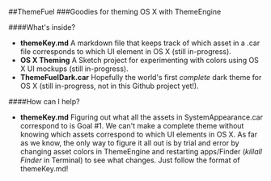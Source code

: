 ##ThemeFuel
###Goodies for theming OS X with ThemeEngine  
[](https://echo.jatsby.com/ThemeFuel.png)
  
  
####What's inside?  
* **themeKey.md** A markdown file that keeps track of which asset in a .car file corresponds to which UI element in OS X (still in-progress).
* **OS X Theming** A Sketch project for experimenting with colors using OS X UI mockups (still in-progress).
* **ThemeFuelDark.car** Hopefully the world's first *complete* dark theme for OS X (still in-progress, not in this Github project yet!).

  
  
####How can I help?
* **themeKey.md** Figuring out what all the assets in SystemAppearance.car correspond to is Goal #1. We can't make a complete theme without knowing which assets correspond to which UI elements in OS X. As far as we know, the only way to figure it all out is by trial and error by changing asset colors in ThemeEngine and restarting apps/Finder (*killall Finder* in Terminal) to see what changes. Just follow the format of themeKey.md!

